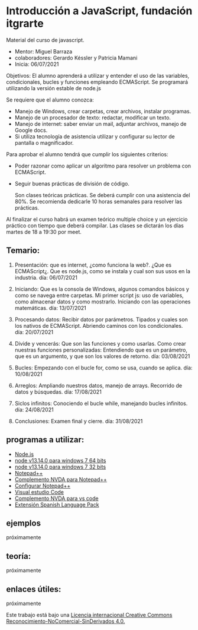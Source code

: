 #  Introducción a JavaScript,  fundación itgrarte

Material del curso de javascript.
- Mentor: Miguel Barraza
- colaboradores: Gerardo Késsler y Patricia Mamani
- Inicia: 06/07/2021


Objetivos:  El alumno aprenderá a utilizar y entender el uso de las variables, condicionales, bucles y funciones empleando ECMAScript. Se programará utilizando la versión estable de node.js

Se requiere que el alumno conozca:

* Manejo de Windows, crear carpetas, crear archivos, instalar programas.
* Manejo de un procesador de texto: redactar, modificar un texto.
* Manejo de internet: saber enviar un mail, adjuntar archivos, manejo de Google docs.
* Si utiliza tecnología de asistencia utilizar y configurar su lector de pantalla o magnificador.


Para aprobar el alumno tendrá que cumplir los siguientes criterios:

* Poder razonar como aplicar un algoritmo para resolver un problema con ECMAScript.
* Seguir buenas prácticas de división de código.



    Son clases teóricas prácticas. Se deberá cumplir con una asistencia del 80%. Se recomienda  dedicarle 10 horas semanales para resolver las prácticas.
  
Al finalizar el curso habrá un examen teórico multiple choice y un ejercicio práctico con tiempo que deberá compilar.
Las clases se dictarán los días martes de 18 a 19:30 por meet.

## Temario:

1) Presentación:
que es internet, ¿como funciona la web?.
¿Que es ECMAScript¿. Que es node.js, como se instala y cual son sus usos en la industria.
día: 06/07/2021

2) Iniciando:
Que es la consola de Windows, algunos comandos básicos y como se navega entre carpetas.
Mi primer script js: uso de variables, como almacenar datos y como mostrarlo.
Iniciando con las operaciones matemáticas.
día: 13/07/2021

3) Procesando datos:
Recibir datos por parámetros.
Tipados y cuales son los  nativos de ECMAScript.
Abriendo caminos con los condicionales.
día: 20/07/2021

4) Divide y vencerás:
Que son las funciones y como usarlas.
Como crear nuestras funciones personalizadas: Entendiendo que es un parámetro, que es un argumento, y que son los valores de retorno.
día: 03/08/2021

5) Bucles:
Empezando con el bucle for, como se usa, cuando se aplica.
día: 10/08/2021

6) Arreglos:
Ampliando nuestros datos, manejo de arrays. Recorrido de datos y búsquedas.
día: 17/08/2021

7) Siclos infinitos:
Conociendo el bucle while, manejando bucles infinitos.
día: 24/08/2021

8) Conclusiones:
Examen final y cierre.
día: 31/08/2021

## programas a utilizar:

* [Node.js](https://nodejs.org/es/download/)
* [node v13.14.0 para windows 7 64 bits](https://nodejs.org/download/release/v13.14.0/node-v13.14.0-x64.msi)
* [node v13.14.0 para windows 7 32 bits](https://nodejs.org/download/release/v13.14.0/node-v13.14.0-x86.msi)
* [Notepad++](https://notepad-plus-plus.org/downloads/)
* [Complemento NVDA para Notepad++](https://nvda.es/2018/03/27/notepad/)
* [Configurar Notepad++](configurar-npp.md)
* [Visual estudio Code](https://code.visualstudio.com/download)
* [Complemento NVDA para vs code](https://nvda.es/2020/03/14/nvda-para-vs-code-nvda-for-vs-code/)
* [Extensión Spanish Language Pack](https://marketplace.visualstudio.com/items?itemName=MS-CEINTL.vscode-language-pack-es)

## ejemplos

próximamente

## teoría:

próximamente

## enlaces útiles:

próximamente


Este trabajo está bajo una [Licencia internacional Creative Commons Reconocimiento-NoComercial-SinDerivados 4.0.](https://creativecommons.org/licenses/by-nc-nd/4.0/deed.es)